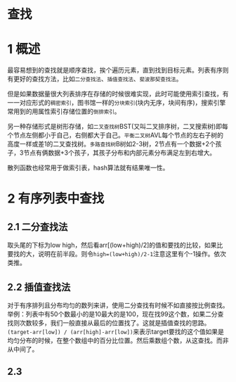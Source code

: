 # 查找
# 1 概述
最容易想到的查找就是顺序查找，挨个遍历元素，直到找到目标元素。列表有序则有更好的查找方法，比如`二分查找法`、`插值查找法`、`斐波那契查找法`。

但是如果数据量很大列表排序在存储的时候很难实现，此时可能使用索引查找，有一一对应形式的`稠密索引`，图书馆一样的`分块索引`(块内无序，块间有序)，搜索引擎常用到的用属性索引存储位置的`倒排索引`。

另一种存储形式是树形存储，如`二叉查找树`BST(又叫二叉排序树，二叉搜索树)即每个节点左侧都小于自己，右侧都大于自己。`平衡二叉树`AVL每个节点的左右子树的高度一样或差1的二叉查找树。`多路查找树`B树如2-3树，2节点有一个数据+2个孩子，3节点有俩数据+3个孩子，其孩子分布和内部元素分布满足左到右增大。

散列函数也经常用于做索引表，hash算法就有结果唯一性。
# 2 有序列表中查找
## 2.1 二分查找法
取头尾的下标为low high，然后看arr[(low+high)/2]的值和要找的比较，如果比要找的大，说明在前半段。则令`high=(low+high)/2-1`注意这里有个-1操作。依次类推。
## 2.2 插值查找法
对于有序排列且分布均匀的数列来讲，使用二分查找有时候不如直接按比例查找。举例：列表中有50个数最小的是10最大的是100，现在找99这个数，如果二分查找则次数较多，我们一般直接从最后的位置找了。这就是插值查找的思路。`(target-arr[low]) / (arr[high]-arr[low])`来表示target要找的这个值如果是均匀分布的时候，在整个数组中的百分比位置。然后乘数组个数，从这查找。而非从中间了。
## 2.3